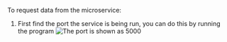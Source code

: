 To request data from the microservice:
  1. First find the port the service is being run, you can do this by running the program
![The port is shown as 5000](/images/showingport.png)
